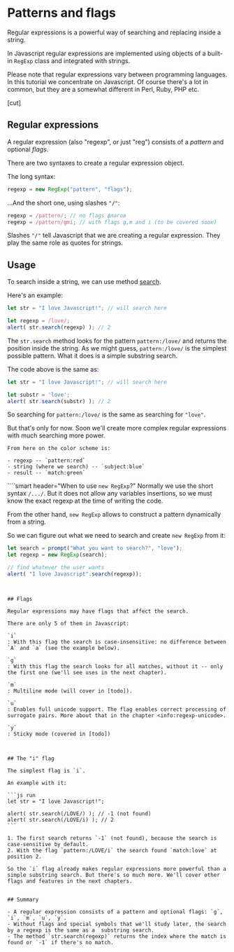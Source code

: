 # Patterns and flags

Regular expressions is a powerful way of searching and replacing inside a string.

In Javascript regular expressions are implemented using objects of a built-in `RegExp` class and integrated with strings.

Please note that regular expressions vary between programming languages. In this tutorial we concentrate on Javascript. Of course there's a lot in common, but they are a somewhat different in Perl, Ruby, PHP etc.

[cut]

## Regular expressions

A regular expression (also "regexp", or just "reg") consists of a *pattern* and optional *flags*.

There are two syntaxes to create a regular expression object.

The long syntax:

```js
regexp = new RegExp("pattern", "flags");
```

...And the short one, using slashes `"/"`:

```js
regexp = /pattern/; // no flags флагов
regexp = /pattern/gmi; // with flags g,m and i (to be covered soon)
```

Slashes `"/"` tell Javascript that we are creating a regular expression. They play the same role as quotes for strings.

## Usage

To search inside a string, we can use method [search](mdn:js/String/search).

Here's an example:

```js run
let str = "I love Javascript!"; // will search here

let regexp = /love/;
alert( str.search(regexp) ); // 2
```

The `str.search` method looks for the pattern `pattern:/love/` and returns the position inside the string. As we might guess, `pattern:/love/` is the simplest possible pattern. What it does is a simple substring search.

The code above is the same as:

```js run
let str = "I love Javascript!"; // will search here

let substr = 'love';
alert( str.search(substr) ); // 2
```

So searching for `pattern:/love/` is the same as searching for `"love"`.

But that's only for now. Soon we'll create more complex regular expressions with much searching more power.

```smart header="Colors"
From here on the color scheme is:

- regexp -- `pattern:red`
- string (where we search) -- `subject:blue`
- result -- `match:green`
```


````smart header="When to use `new RegExp`?"
Normally we use the short syntax `/.../`. But it does not allow any variables insertions, so we must know the exact regexp at the time of writing the code.

From the other hand, `new RegExp` allows to construct a pattern dynamically from a string.

So we can figure out what we need to search and create `new RegExp` from it:

```js run
let search = prompt("What you want to search?", "love");
let regexp = new RegExp(search);

// find whatever the user wants
alert( "I love Javascript".search(regexp));
```
````


## Flags

Regular expressions may have flags that affect the search.

There are only 5 of them in Javascript:

`i`
: With this flag the search is case-insensitive: no difference between `А` and `а` (see the example below).

`g`
: With this flag the search looks for all matches, without it -- only the first one (we'll see uses in the next chapter).

`m`
: Multiline mode (will cover in [todo]).

`u`
: Enables full unicode support. The flag enables correct processing of surrogate pairs. More about that in the chapter <info:regexp-unicode>.

`y`
: Sticky mode (covered in [todo])



## The "i" flag

The simplest flag is `i`.

An example with it:

```js run
let str = "I love Javascript!";

alert( str.search(/LOVE/) ); // -1 (not found)
alert( str.search(/LOVE/i) ); // 2
```

1. The first search returns `-1` (not found), because the search is case-sensitive by default.
2. With the flag `pattern:/LOVE/i` the search found `match:love` at position 2.

So the `i` flag already makes regular expressions more powerful than a simple substring search. But there's so much more. We'll cover other flags and features in the next chapters.


## Summary

- A regular expression consists of a pattern and optional flags: `g`, `i`, `m`, `u`, `y`.
- Without flags and special symbols that we'll study later, the search by a regexp is the same as a  substring search.
- The method `str.search(regexp)` returns the index where the match is found or `-1` if there's no match.
